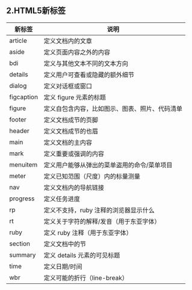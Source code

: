 ## 2.HTML5新标签

| 新标签     | 说明                                           |
| ---------- | ---------------------------------------------- |
| article    | 定义文档内的文章                               |
| aside      | 定义页面内容之外的内容                         |
| bdi        | 定义与其他文本不同的文本方向                   |
| details    | 定义用户可查看或隐藏的额外细节                 |
| dialog     | 定义对话框或窗口                               |
| figcaption | 定义 figure 元素的标题                         |
| figure     | 定义自包含内容，比如图示、图表、照片、代码清单 |
| footer     | 定义文档成节的页脚                             |
| header     | 定义文档成节的也眉                             |
| main       | 定义文档的主内容                               |
| mark       | 定义重要或强调的内容                           |
| menuitem   | 定义用户能够从弹出的菜单盗用的命令/菜单项目    |
| meter      | 定义已知范围（尺度）内的标量测量               |
| nav        | 定义文档内的导航链接                           |
| progress   | 定义任务进度                                   |
| rp         | 定义不支持，ruby 注释的浏览器显示什么          |
| rt         | 定义关于字符的解释/发音（用于东亚字体）        |
| ruby       | 定义 ruby 注释（用于东亚字体）                 |
| section    | 定义文档中的节                                 |
| summary    | 定义 details 元素的可见标题                    |
| time       | 定义日期/时间                                  |
| wbr        | 定义可能的折行（line-break）                   |



